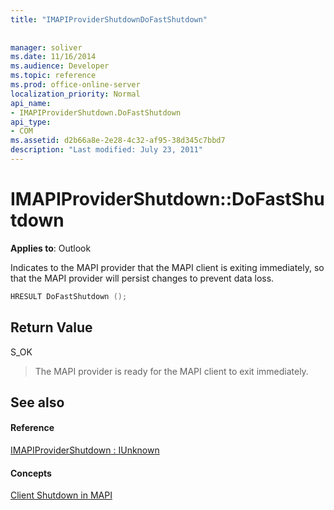 ```yaml
---
title: "IMAPIProviderShutdownDoFastShutdown"
 
 
manager: soliver
ms.date: 11/16/2014
ms.audience: Developer
ms.topic: reference
ms.prod: office-online-server
localization_priority: Normal
api_name:
- IMAPIProviderShutdown.DoFastShutdown
api_type:
- COM
ms.assetid: d2b66a8e-2e28-4c32-af95-38d345c7bbd7
description: "Last modified: July 23, 2011"
---
```


# IMAPIProviderShutdown::DoFastShutdown

  
  
**Applies to**: Outlook 
  
Indicates to the MAPI provider that the MAPI client is exiting immediately, so that the MAPI provider will persist changes to prevent data loss.
  
```cpp
HRESULT DoFastShutdown ();
```

## Return Value

S_OK
  
> The MAPI provider is ready for the MAPI client to exit immediately. 
    
## See also

#### Reference

[IMAPIProviderShutdown : IUnknown](imapiprovidershutdowniunknown.md)
#### Concepts

[Client Shutdown in MAPI](client-shutdown-in-mapi.md)

